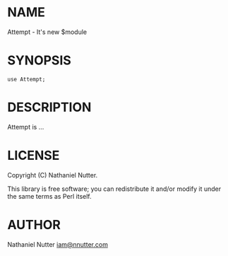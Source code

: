 # NAME

Attempt - It's new $module

# SYNOPSIS

    use Attempt;

# DESCRIPTION

Attempt is ...

# LICENSE

Copyright (C) Nathaniel Nutter.

This library is free software; you can redistribute it and/or modify
it under the same terms as Perl itself.

# AUTHOR

Nathaniel Nutter <iam@nnutter.com>
